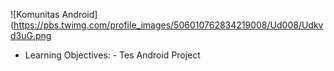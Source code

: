 ![Komunitas Android](https://pbs.twimg.com/profile_images/506010762834219008/Ud008/Udkvd3uG.png
- Learning Objectives:
        - Tes Android Project
